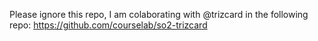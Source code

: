 Please ignore this repo, I am colaborating with @trizcard in the following repo: https://github.com/courselab/so2-trizcard
